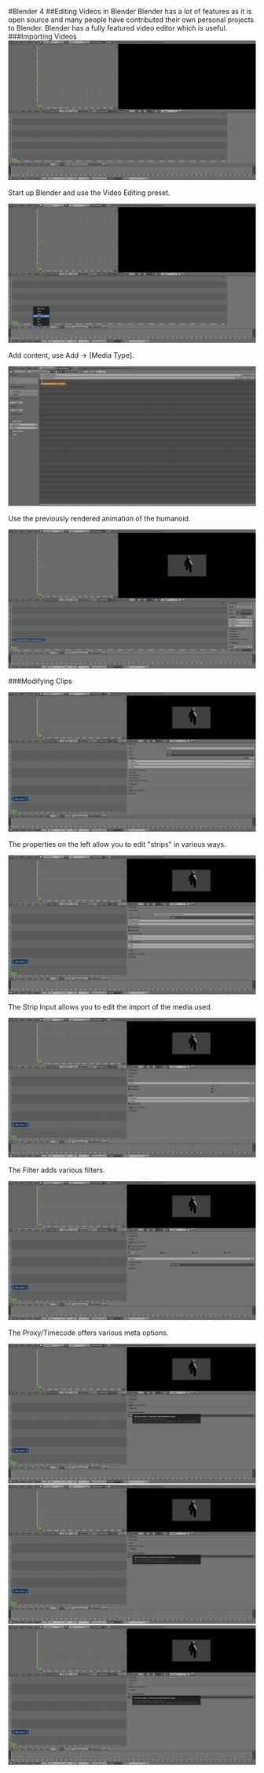 #Blender 4
##Editing Videos in Blender
Blender has a lot of features as it is open source and many people have contributed their own personal projects to Blender. Blender has a fully featured video editor which is useful.
###Importing Videos
![](start.PNG)

Start up Blender and use the Video Editing preset.

![](addmovie.PNG)

Add content, use Add -> [Media Type].

![](vid.PNG)

 Use the previously rendered animation of the humanoid.

![](imported.PNG)

###Modifying Clips

![](edit.PNG)

The properties on the left allow you to edit "strips" in various ways.

![](input.PNG)

The Strip Input allows you to edit the import of the media used.

![](filter.PNG)

The Filter adds various filters.

![](options.PNG)

The Proxy/Timecode offers various meta options.

![](modifiers.PNG)
![](modifiers.PNG)
![](modifiers.PNG)







